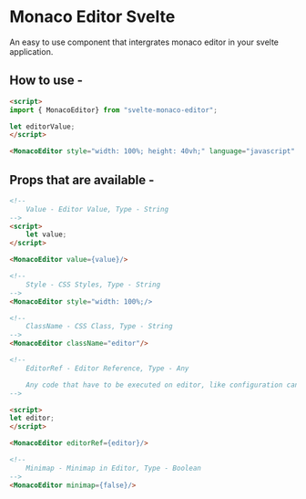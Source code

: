 # Monaco Editor Svelte

An easy to use component that intergrates monaco editor in your svelte application.

## How to use -

```html
<script>
import { MonacoEditor} from "svelte-monaco-editor";

let editorValue;
</script>

<MonacoEditor style="width: 100%; height: 40vh;" language="javascript" bind:value={editorValue}/>
```

## Props that are available -

```html
<!--
    Value - Editor Value, Type - String
-->
<script>
    let value;
</script>

<MonacoEditor value={value}/>
```
```html
<!--
    Style - CSS Styles, Type - String
-->
<MonacoEditor style="width: 100%;/>
```
```html
<!--
    ClassName - CSS Class, Type - String
-->
<MonacoEditor className="editor"/>
```
```html
<!--
    EditorRef - Editor Reference, Type - Any

    Any code that have to be executed on editor, like configuration can be done by editorRef.
-->

<script>
let editor;
</script>

<MonacoEditor editorRef={editor}/>
```
```html
<!--
    Minimap - Minimap in Editor, Type - Boolean
-->
<MonacoEditor minimap={false}/>
```